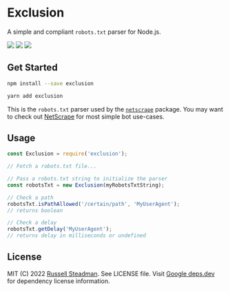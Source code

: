# Exclusion

A simple and compliant `robots.txt` parser for Node.js.

![](https://img.shields.io/librariesio/release/npm/exclusion?style=flat-square)
![](https://img.shields.io/npm/l/exclusion?style=flat-square) ![](https://img.shields.io/snyk/vulnerabilities/npm/exclusion?style=flat-square)

## Get Started

```sh
npm install --save exclusion
```

```sh
yarn add exclusion
```

This is the `robots.txt` parser used by the
[`netscrape`](https://www.npmjs.com/packages/netscrape) package. You may want to
check out
[NetScrape](https://github.com/russellsteadman/netscrape/tree/main/packages/bot#readme)
for most simple bot use-cases.

## Usage

```js
const Exclusion = require('exclusion');

// Fetch a robots.txt file...

// Pass a robots.txt string to initialize the parser
const robotsTxt = new Exclusion(myRobotsTxtString);

// Check a path
robotsTxt.isPathAllowed('/certain/path', 'MyUserAgent');
// returns boolean

// Check a delay
robotsTxt.getDelay('MyUserAgent');
// returns delay in milliseconds or undefined
```

## License

MIT (C) 2022 [Russell Steadman](https://github.com/russellsteadman). See LICENSE file. Visit [Google
deps.dev](https://deps.dev/npm/exclusion) for dependency license information.
